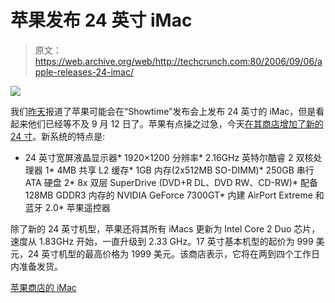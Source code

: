 # 苹果发布 24 英寸 iMac

> 原文：<https://web.archive.org/web/http://techcrunch.com:80/2006/09/06/apple-releases-24-imac/>

![](img/37817220f092f71fa3e4c046469ab79f.png)

我们[昨天](https://web.archive.org/web/20201129132540/http://crunchgear.com/2006/09/05/apple-says-its-showtime-everyone-freaks-out/)报道了苹果可能会在“Showtime”发布会上发布 24 英寸的 iMac，但是看起来他们已经等不及 9 月 12 日了。苹果有点操之过急，今天[在其商店增加了新的 24 寸](https://web.archive.org/web/20201129132540/http://store.apple.com/1-800-MY-APPLE/WebObjects/AppleStore?family=iMac)。新系统的特点是:

*   24 英寸宽屏液晶显示器*   1920×1200 分辨率*   2.16GHz 英特尔酷睿 2 双核处理器 1*   4MB 共享 L2 缓存*   1GB 内存(2x512MB SO-DIMM)*   250GB 串行 ATA 硬盘 2*   8x 双层 SuperDrive (DVD+R DL、DVD RW、CD-RW)*   配备 128MB GDDR3 内存的 NVIDIA GeForce 7300GT*   内建 AirPort Extreme 和蓝牙 2.0*   苹果遥控器

除了新的 24 英寸机型，苹果还将其所有 iMacs 更新为 Intel Core 2 Duo 芯片，速度从 1.83GHz 开始，一直升级到 2.33 GHz。17 英寸基本机型的起价为 999 美元，24 英寸机型的最高价格为 1999 美元。该商店表示，它将在两到四个工作日内准备发货。

[苹果商店的 iMac](https://web.archive.org/web/20201129132540/http://store.apple.com/1-800-MY-APPLE/WebObjects/AppleStore?family=iMac)